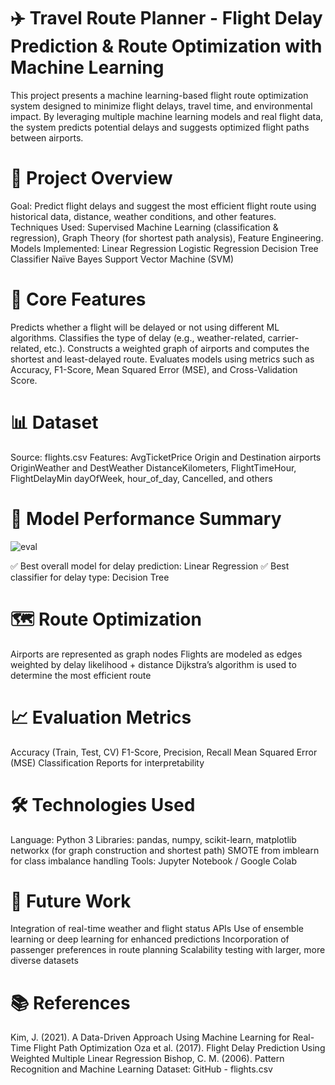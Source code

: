 # ✈️ Travel Route Planner - Flight Delay Prediction & Route Optimization with Machine Learning

This project presents a machine learning-based flight route optimization system designed to minimize flight delays, travel time, and environmental impact. By leveraging multiple machine learning models and real flight data, the system predicts potential delays and suggests optimized flight paths between airports.

# 📌 Project Overview

Goal: Predict flight delays and suggest the most efficient flight route using historical data, distance, weather conditions, and other features.
Techniques Used: Supervised Machine Learning (classification & regression), Graph Theory (for shortest path analysis), Feature Engineering.
Models Implemented:
Linear Regression
Logistic Regression
Decision Tree Classifier
Naïve Bayes
Support Vector Machine (SVM)

# 🧠 Core Features

Predicts whether a flight will be delayed or not using different ML algorithms.
Classifies the type of delay (e.g., weather-related, carrier-related, etc.).
Constructs a weighted graph of airports and computes the shortest and least-delayed route.
Evaluates models using metrics such as Accuracy, F1-Score, Mean Squared Error (MSE), and Cross-Validation Score.

# 📊 Dataset

Source: flights.csv
Features:
AvgTicketPrice
Origin and Destination airports
OriginWeather and DestWeather
DistanceKilometers, FlightTimeHour, FlightDelayMin
dayOfWeek, hour_of_day, Cancelled, and others

# 🧪 Model Performance Summary

![eval](https://github.com/user-attachments/assets/febe92e0-1cb1-47fc-92a9-6f8445b83fe4)

✅ Best overall model for delay prediction: Linear Regression
✅ Best classifier for delay type: Decision Tree

# 🗺️ Route Optimization

Airports are represented as graph nodes
Flights are modeled as edges weighted by delay likelihood + distance
Dijkstra’s algorithm is used to determine the most efficient route

# 📈 Evaluation Metrics

Accuracy (Train, Test, CV)
F1-Score, Precision, Recall
Mean Squared Error (MSE)
Classification Reports for interpretability

# 🛠 Technologies Used

Language: Python 3
Libraries:
pandas, numpy, scikit-learn, matplotlib
networkx (for graph construction and shortest path)
SMOTE from imblearn for class imbalance handling
Tools: Jupyter Notebook / Google Colab

# 🔮 Future Work

Integration of real-time weather and flight status APIs
Use of ensemble learning or deep learning for enhanced predictions
Incorporation of passenger preferences in route planning
Scalability testing with larger, more diverse datasets

# 📚 References

Kim, J. (2021). A Data-Driven Approach Using Machine Learning for Real-Time Flight Path Optimization
Oza et al. (2017). Flight Delay Prediction Using Weighted Multiple Linear Regression
Bishop, C. M. (2006). Pattern Recognition and Machine Learning
Dataset: GitHub - flights.csv
